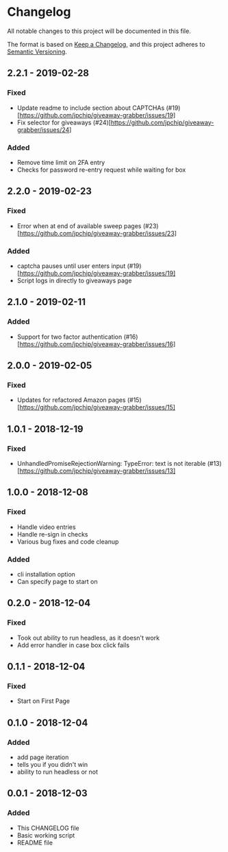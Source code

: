 # Changelog
All notable changes to this project will be documented in this file.

The format is based on [Keep a Changelog](https://keepachangelog.com/en/1.0.0/),
and this project adheres to [Semantic Versioning](https://semver.org/spec/v2.0.0.html).

## 2.2.1 - 2019-02-28
### Fixed
- Update readme to include section about CAPTCHAs (#19)[https://github.com/jpchip/giveaway-grabber/issues/19]
- Fix selector for giveaways (#24)[https://github.com/jpchip/giveaway-grabber/issues/24]

### Added
 - Remove time limit on 2FA entry
 - Checks for password re-entry request while waiting for box


## 2.2.0 - 2019-02-23
### Fixed
- Error when at end of available sweep pages (#23)[https://github.com/jpchip/giveaway-grabber/issues/23]

### Added
 - captcha pauses until user enters input (#19)[https://github.com/jpchip/giveaway-grabber/issues/19]
 - Script logs in directly to giveaways page

## 2.1.0 - 2019-02-11
### Added
- Support for two factor authentication (#16)[https://github.com/jpchip/giveaway-grabber/issues/16]


## 2.0.0 - 2019-02-05
### Fixed
- Updates for refactored Amazon pages (#15)[https://github.com/jpchip/giveaway-grabber/issues/15]


## 1.0.1 - 2018-12-19
### Fixed
- UnhandledPromiseRejectionWarning: TypeError: text is not iterable (#13)[https://github.com/jpchip/giveaway-grabber/issues/13]

## 1.0.0 - 2018-12-08
### Fixed
- Handle video entries
- Handle re-sign in checks
- Various bug fixes and code cleanup

### Added
- cli installation option
- Can specify page to start on

## 0.2.0 - 2018-12-04
### Fixed
- Took out ability to run headless, as it doesn't work
- Add error handler in case box click fails

## 0.1.1 - 2018-12-04
### Fixed
- Start on First Page

## 0.1.0 - 2018-12-04
### Added
- add page iteration
- tells you if you didn't win
- ability to run headless or not

## 0.0.1 - 2018-12-03
### Added
- This CHANGELOG file
- Basic working script
- README file
